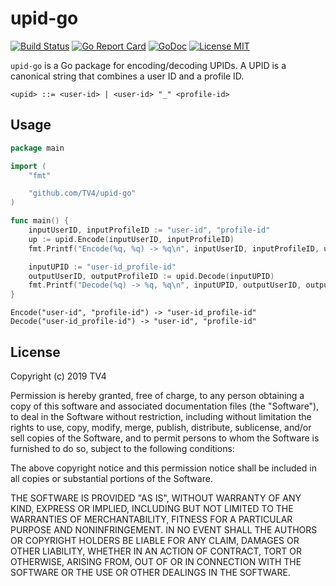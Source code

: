 # upid-go

[![Build Status](https://travis-ci.com/TV4/upid-go.svg?branch=master)](https://travis-ci.com/TV4/upid-go)
[![Go Report Card](https://goreportcard.com/badge/github.com/TV4/upid-go)](https://goreportcard.com/report/github.com/TV4/upid-go)
[![GoDoc](https://img.shields.io/badge/godoc-reference-blue.svg?style=flat)](https://godoc.org/github.com/TV4/upid-go)
[![License MIT](https://img.shields.io/badge/license-MIT-lightgrey.svg?style=flat)](https://github.com/TV4/upid-go#license)

`upid-go` is a Go package for encoding/decoding UPIDs. A UPID is a canonical
string that combines a user ID and a profile ID.

```bnf
<upid> ::= <user-id> | <user-id> "_" <profile-id>
```

## Usage
```go
package main

import (
	"fmt"

	"github.com/TV4/upid-go"
)

func main() {
	inputUserID, inputProfileID := "user-id", "profile-id"
	up := upid.Encode(inputUserID, inputProfileID)
	fmt.Printf("Encode(%q, %q) -> %q\n", inputUserID, inputProfileID, up)

	inputUPID := "user-id_profile-id"
	outputUserID, outputProfileID := upid.Decode(inputUPID)
	fmt.Printf("Decode(%q) -> %q, %q\n", inputUPID, outputUserID, outputProfileID)
}
```
```
Encode("user-id", "profile-id") -> "user-id_profile-id"
Decode("user-id_profile-id") -> "user-id", "profile-id"
```

## License
Copyright (c) 2019 TV4

Permission is hereby granted, free of charge, to any person obtaining a copy of
this software and associated documentation files (the "Software"), to deal in
the Software without restriction, including without limitation the rights to
use, copy, modify, merge, publish, distribute, sublicense, and/or sell copies of
the Software, and to permit persons to whom the Software is furnished to do so,
subject to the following conditions:

The above copyright notice and this permission notice shall be included in all
copies or substantial portions of the Software.

THE SOFTWARE IS PROVIDED "AS IS", WITHOUT WARRANTY OF ANY KIND, EXPRESS OR
IMPLIED, INCLUDING BUT NOT LIMITED TO THE WARRANTIES OF MERCHANTABILITY, FITNESS
FOR A PARTICULAR PURPOSE AND NONINFRINGEMENT. IN NO EVENT SHALL THE AUTHORS OR
COPYRIGHT HOLDERS BE LIABLE FOR ANY CLAIM, DAMAGES OR OTHER LIABILITY, WHETHER
IN AN ACTION OF CONTRACT, TORT OR OTHERWISE, ARISING FROM, OUT OF OR IN
CONNECTION WITH THE SOFTWARE OR THE USE OR OTHER DEALINGS IN THE SOFTWARE.
